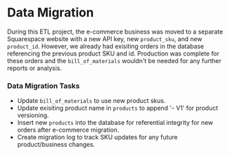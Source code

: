 # Data Migration

During this ETL project, the e-commerce business was moved to a separate Squarespace website with a
new API key, new `product_sku`, and new `product_id`. However, we already had exisiting orders in
the database referencing the previous product SKU and id. Production was complete for these orders
and the `bill_of_materials` wouldn't be needed for any further reports or analysis.

### Data Migration Tasks

- Update `bill_of_materials` to use new product skus.
- Update exisiting product name in `products` to append '- V1' for product versioning.
- Insert new `products` into the database for referential integrity for new orders after e-commerce
  migration.
- Create migration log to track SKU updates for any future product/business changes.
